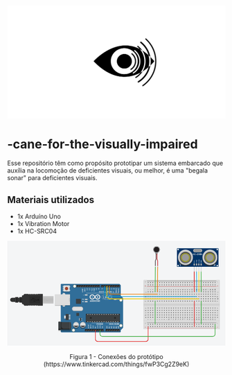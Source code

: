 <p align="center">
    <img src="images\eye-logo.svg" title="eye logo" alt="eye-logo">
</p>

# -cane-for-the-visually-impaired

Esse repositório têm como propósito prototipar um sistema embarcado que auxília na locomoção de deficientes visuais, ou melhor, é uma "begala sonar" para deficientes visuais.

## Materiais utilizados
* 1x Arduíno Uno
* 1x Vibration Motor
* 1x HC-SRC04

<p align="center">
    <img src="images\cane-for-the-visually-impaired.png" title="esquema de conexão do protótipo" alt="esquema de conexão do protótipo">
    <figcaption align="center">Figura 1 - Conexões do protótipo (https://www.tinkercad.com/things/fwP3Cg2Z9eK)</figcaption>
</p>
